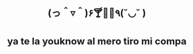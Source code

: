 <h1 align="center" style="font-size: 22px"> (っ＾▿＾)۶🍸🌟🍺٩(˘◡˘ )   </h1>
<h1 align="center" style="font-size: 22px"> ya te la youknow al mero tiro mi compa </h1>

